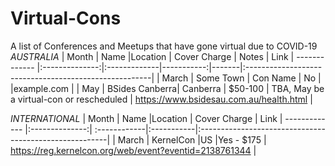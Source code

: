 # Virtual-Cons
A list of Conferences and Meetups that have gone virtual due to COVID-19
*AUSTRALIA*
| Month         | Name           |Location       | Cover Charge  | Notes | Link
| ------------- |:--------------:|:-------------|-----------:|-------|:------------------------------------------------------|
|   March       | Some Town      | Con Name       | No        |  |example.com |
|   May         | BSides Canberra| Canberra      | $50-100    | TBA, May be a virtual-con or rescheduled | https://www.bsidesau.com.au/health.html | 

*INTERNATIONAL*
| Month         | Name           |Location       | Cover Charge  | Link
| ------------- |:--------------:| :------------|:-----------|:-------------------------------------------------------|
|    March      | KernelCon      |US              |Yes - $175 | https://reg.kernelcon.org/web/event?eventid=2138761344 |
